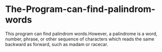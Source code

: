 # The-Program-can-find-palindrom-words

This program can find palindrom words.However,
a palindrome is a word, number, phrase, or other sequence of characters which reads the same backward as forward, such as madam or racecar.
